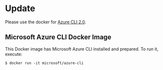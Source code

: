 # Update
Please use the docker for [Azure CLI 2.0](https://hub.docker.com/r/azuresdk/azure-cli-python/).

## Microsoft Azure CLI Docker Image

This Docker image has Microsoft Azure CLI installed and prepared. To run it, execute:

    $ docker run -it microsoft/azure-cli
